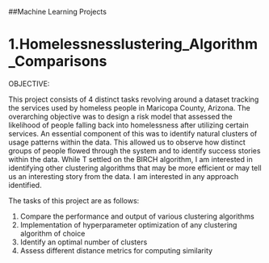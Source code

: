 ##Machine Learning Projects

# 1.Homelessnesslustering_Algorithm_Comparisons
OBJECTIVE:

This project consists of 4 distinct tasks revolving around a dataset tracking the services used by homeless people in Maricopa County, Arizona. The overarching objective was to design a risk model that assessed the likelihood of people falling back into homelessness after utilizing certain services. An essential component of this was to identify natural clusters of usage patterns within the data. This allowed us to observe how distinct groups of people flowed through the system and to identify success stories within the data. While T settled on the BIRCH algorithm, I am interested in identifying other clustering algorithms that may be more efficient or may tell us an interesting story from the data. I am interested in any approach identified.

The tasks of this project are as follows:

1. Compare the performance and output of various clustering algorithms
2. Implementation of hyperparameter optimization of any clustering algorithm of choice
3. Identify an optimal number of clusters
4. Assess different distance metrics for computing similarity

